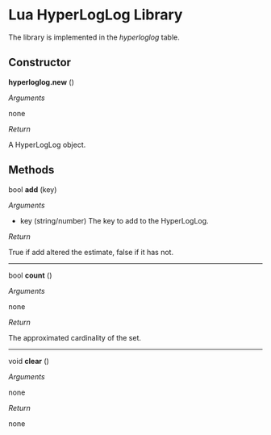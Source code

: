 Lua HyperLogLog Library
=======================

The library is implemented in the _hyperloglog_ table.

Constructor
-----------
**hyperloglog.new** ()

*Arguments*

none

*Return*

A HyperLogLog object.

Methods
-------
bool **add** (key)

*Arguments*
- key (string/number) The key to add to the HyperLogLog.

*Return*

True if add altered the estimate, false if it has not.

____
bool **count** ()

*Arguments*

none

*Return*

The approximated cardinality of the set.

____
void **clear** ()

*Arguments*

none

*Return*

none
